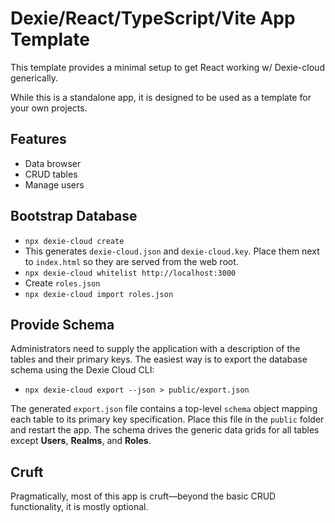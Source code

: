 # Dexie/React/TypeScript/Vite App Template

This template provides a minimal setup to get React working w/ Dexie-cloud generically.

While this is a standalone app, it is designed to be used as a template for your own projects.


## Features

- Data browser
- CRUD tables
- Manage users


## Bootstrap Database

- `npx dexie-cloud create`
- This generates `dexie-cloud.json` and `dexie-cloud.key`. Place them next to `index.html` so they are served from the web root.
- `npx dexie-cloud whitelist http://localhost:3000`
- Create `roles.json`
- `npx dexie-cloud import roles.json`


## Provide Schema

Administrators need to supply the application with a description of the tables
and their primary keys. The easiest way is to export the database schema using
the Dexie Cloud CLI:

- `npx dexie-cloud export --json > public/export.json`

The generated `export.json` file contains a top-level `schema` object mapping
each table to its primary key specification. Place this file in the `public`
folder and restart the app. The schema drives the generic data grids for all
tables except **Users**, **Realms**, and **Roles**.


## Cruft

Pragmatically, most of this app is cruft—beyond the basic CRUD functionality, it is mostly optional.
